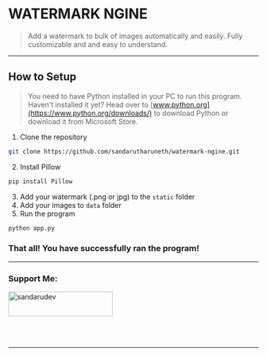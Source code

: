 # WATERMARK NGINE
> Add a watermark to bulk of images automatically and easily. Fully customizable and and easy to understand.

----

## How to Setup

> You need to have Python installed in your PC to run this program. Haven't installed it yet? Head over to [www.python.org](https://www.python.org/downloads/) to download Python or download it from Microsoft Store.

1. Clone the repository
```sh
git clone https://github.com/sandarutharuneth/watermark-ngine.git
```

2. Install Pillow
```sh
pip install Pillow
```

3. Add your watermark (.png or jpg) to the `static` folder
4. Add your images to `data` folder
5. Run the program
```sh
python app.py
```
### That all! You have successfully ran the program!

---

<h3 align="left">Support Me:</h3>
<p><a href="https://paypal.me/officialrazer"> <img src="https://github.com/andreostrovsky/donate-with-paypal/blob/master/dark.svg" height="50" width="210" alt="sandarudev" /></a>
</p><br><br>

---
